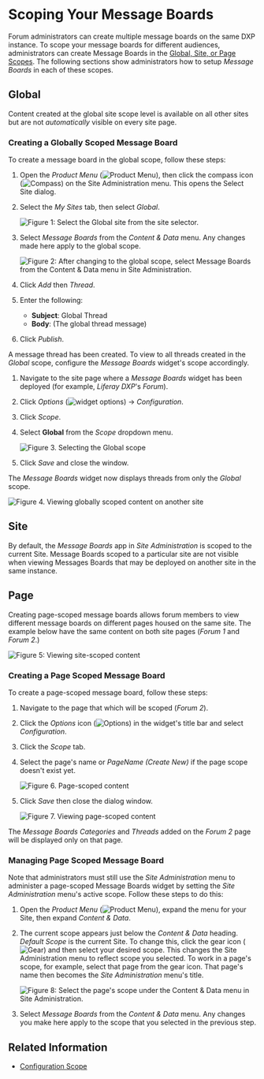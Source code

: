 # Scoping Your Message Boards

 Forum administrators can create multiple message boards on the same DXP instance. To scope your message boards for different audiences, administrators can create Message Boards in the [Global, Site, or Page Scopes](https://help.liferay.com/hc/articles/360028819992-Widget-Scope). The following sections show administrators how to setup _Message Boards_ in each of these scopes.

## Global

Content created at the global site scope level is available on all other sites but are not _automatically_ visible on every site page.

### Creating a Globally Scoped Message Board

To create a message board in the global scope, follow these steps:

1. Open the _Product Menu_ (![Product Menu](../../../images/icon-product-menu.png)), then click the compass icon (![Compass](../../../images/icon-compass.png)) on the Site Administration menu. This opens the Select Site dialog.
1. Select the _My Sites_ tab, then select _Global_.

    ![Figure 1: Select the Global site from the site selector.](./scoping-your-message-boards/images/01.png)

1. Select _Message Boards_ from the _Content & Data_ menu. Any changes made here apply to the global scope.

    ![Figure 2: After changing to the global scope, select Message Boards from the Content & Data menu in Site Administration.](./scoping-your-message-boards/images/02.png)

1. Click _Add_ then _Thread_.
1. Enter the following:

    * **Subject**: Global Thread
    * **Body**: (The global thread message)

1. Click _Publish_.

A message thread has been created. To view to all threads created in the _Global_ scope, configure the _Message Boards_ widget's scope accordingly.

1. Navigate to the site page where a _Message Boards_ widget has been deployed (for example, _Liferay DXP_'s _Forum_).
1. Click _Options_ (![widget options](../../../images/icon-widget-options.png)) &rarr; _Configuration_.
1. Click _Scope_.
1. Select **Global** from the _Scope_ dropdown menu.

    ![Figure 3. Selecting the Global scope](./scoping-your-message-boards/images/07.png)

1. Click _Save_ and close the window.

The _Message Boards_ widget now displays threads from only the _Global_ scope.

![Figure 4. Viewing globally scoped content on another site](./scoping-your-message-boards/images/08.png)

## Site

By default, the _Message Boards_ app in _Site Administration_ is scoped to the current Site. Message Boards scoped to a particular site are not visible when viewing Messages Boards that may be deployed on another site in the same instance.

## Page

 Creating page-scoped message boards allows forum members to view different message boards on different pages housed on the same site. The example below have the same content on both site pages (_Forum 1_ and _Forum 2_.)

![Figure 5: Viewing site-scoped content](./scoping-your-message-boards/images/03.png)

### Creating a Page Scoped Message Board

To create a page-scoped message board, follow these steps:

1. Navigate to the page that which will be scoped (_Forum 2_).
1. Click the _Options_ icon (![Options](../../../images/icon-widget-options.png)) in the widget's title bar and select _Configuration_.
1. Click the _Scope_ tab.
1. Select the page's name or _PageName (Create New)_ if the page scope doesn't exist yet.

   ![Figure 6. Page-scoped content](./scoping-your-message-boards/images/04.png)

1. Click _Save_ then close the dialog window.

    ![Figure 7. Viewing page-scoped content](./scoping-your-message-boards/images/05.png)

The _Message Boards Categories_ and _Threads_ added on the _Forum 2_ page will be displayed only on that page.

### Managing Page Scoped Message Board

Note that administrators must still use the _Site Administration_ menu to administer a page-scoped Message Boards widget by setting the _Site Administration_ menu's active scope. Follow these steps to do this:

1. Open the _Product Menu_ (![Product Menu](../../../images/icon-product-menu.png)), expand the menu for your Site, then expand _Content & Data_.

1. The current scope appears just below the _Content & Data_ heading. _Default Scope_ is the current Site. To change this, click the gear icon (![Gear](../../../images/icon-control-menu-gear.png)) and then select your desired scope. This changes the Site Administration menu to reflect scope you selected. To work in a page's scope, for example, select that page from the gear icon. That page's name then becomes the _Site Administration_ menu's title.

    ![Figure 8: Select the page's scope under the Content & Data menu in Site Administration.](./scoping-your-message-boards/images/06.png)

1. Select *Message Boards* from the _Content & Data_ menu. Any changes you make here apply to the scope that you selected in the previous step.

## Related Information

* [Configuration Scope](https://help.liferay.com/hc/articles/360029131591-System-Settings#configuration-scope)
